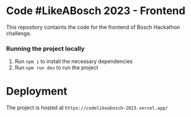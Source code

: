 # Code #LikeABosch 2023 - Frontend

This repository containts the code for the frontend of Bosch Hackathon challenge.

### Running the project locally

1. Run `npm i` to install the necessary dependencies
2. Run `npm run dev` to run the project

# Deployment

The project is hosted at `https://codelikeabosch-2023.vercel.app/`
